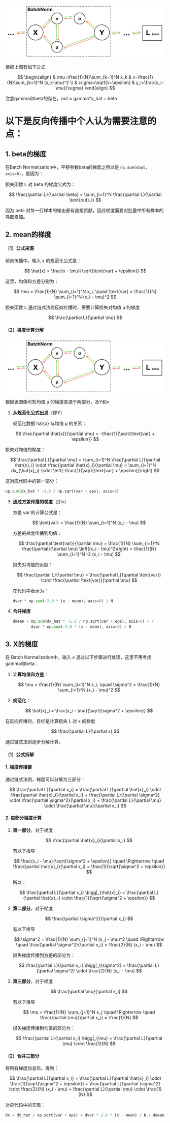 ![img](https://raw.githubusercontent.com/cs231n/cs231n.github.io/master/assets/a2/batchnorm_graph.png)

根据上图有如下公式

$$
\begin{align}
& \mu=\frac{1}{N}\sum_{k=1}^N x_k  &  v=\frac{1}{N}\sum_{k=1}^N (x_k-\mu)^2 \\
& \sigma=\sqrt{v+\epsilon}     &  y_i=\frac{x_i-\mu}{\sigma}
\end{align}
$$

注意gamma和beta的存在，out = gamma*x_hat + beta



# 以下是反向传播中个人认为需要注意的点：

## 1. beta的梯度

在Batch Normalization中，平移参数beta的梯度之所以是 `np.sum(dout, axis=0)`，是因为：

损失函数 L 对 beta 的梯度公式为：

$$
\frac{\partial L}{\partial \beta} = \sum_{i=1}^N \frac{\partial L}{\partial \text{out}_i}
$$

因为 beta 对每一行样本的输出都有直接贡献，因此梯度需要对批量中所有样本的导数累加。



## 2. mean的梯度

#### （1）公式来源

前向传播中，输入 x 的规范化公式是：

$$
\hat{x} = \frac{x - \mu}{\sqrt{\text{var} + \epsilon}}
$$

这里，均值和方差分别为：

$$
\mu = \frac{1}{N} \sum_{i=1}^N x_i, \quad \text{var} = \frac{1}{N} \sum_{i=1}^N (x_i - \mu)^2
$$

损失函数 L 通过链式法则反向传播时，需要计算损失对均值 μ 的梯度 

$$
\frac{\partial L}{\partial \mu}
$$

#### （2）梯度计算分解

![img](https://raw.githubusercontent.com/cs231n/cs231n.github.io/master/assets/a2/batchnorm_graph.png)

根据该图像可知均值 μ 的梯度来源于两部分，及Y和v

1. **从规范化公式出发**（即Y）

   规范化数据 hat{x} 与均值 μ 的关系：
   
$$
\frac{\partial \hat{x}}{\partial \mu} = -\frac{1}{\sqrt{\text{var} + \epsilon}}
$$
   
   损失对均值的梯度：
   
   $$
   \frac{\partial L}{\partial \mu} = \sum_{i=1}^N \frac{\partial L}{\partial \hat{x}_i} \cdot \frac{\partial \hat{x}_i}{\partial \mu} = \sum_{i=1}^N dx_{\hat{x}_i} \cdot \left(-\frac{1}{\sqrt{\text{var} + \epsilon}}\right)
   $$
   
   这对应代码中的第一部分：

   ```python
   np.sum(dx_hat * -1.0 / np.sqrt(var + eps), axis=0)
   ```

3. **通过方差传播的梯度**（即v）

   方差 var 的计算公式是：
   
   $$
   \text{var} = \frac{1}{N} \sum_{i=1}^N (x_i - \mu)
   $$
   
   方差的梯度传播到均值：
   
   $$
   \frac{\partial \text{var}}{\partial \mu} = \frac{1}{N} \sum_{i=1}^N \frac{\partial}{\partial \mu} \left((x_i - \mu)^2\right) = \frac{1}{N} \sum_{i=1}^N -2 (x_i - \mu)
   $$
   
   损失对均值的贡献：
   
   $$
   \frac{\partial L}{\partial \mu} = \frac{\partial L}{\partial \text{var}} \cdot \frac{\partial \text{var}}{\partial \mu}
   $$
   
   在代码中表示为：

   ```python
   dvar * np.sum(-2.0 * (x - mean), axis=0) / N
   ```

5. **合并梯度** 

   ```python
   dmean = np.sum(dx_hat * -1.0 / np.sqrt(var + eps), axis=0) + \
           dvar * np.sum(-2.0 * (x - mean), axis=0) / N
   ```



## 3. X的梯度

在 Batch Normalization中，输入 x 通过以下步骤进行处理，这里不用考虑gamma和beta：

1. **计算均值和方差**：
   
   $$
   \mu = \frac{1}{N} \sum_{i=1}^N x_i, \quad \sigma^2 = \frac{1}{N} \sum_{i=1}^N (x_i - \mu)^2
   $$
   

2. **规范化**：
   
   $$
   \hat{x}_i = \frac{x_i - \mu}{\sqrt{\sigma^2 + \epsilon}}
   $$
   

在反向传播时，目标是计算损失 L 对 x 的梯度 

$$
\frac{\partial L}{\partial x}
$$

通过链式法则逐步分解计算。

#### （1）公式拆解

#### 1. 梯度传播链

通过链式法则，梯度可以分解为三部分：

$$
\frac{\partial L}{\partial x_i} = \frac{\partial L}{\partial \hat{x}_i} \cdot \frac{\partial \hat{x}_i}{\partial x_i} + \frac{\partial L}{\partial \sigma^2} \cdot \frac{\partial \sigma^2}{\partial x_i} + \frac{\partial L}{\partial \mu} \cdot \frac{\partial \mu}{\partial x_i}
$$

#### 2. 每部分梯度计算

1. **第一部分**，对于梯度

   $$
   \frac{\partial \hat{x}_i}{\partial x_i}
   $$
   
   有以下推导
   
   $$
   \frac{x_i - \mu}{\sqrt{\sigma^2 + \epsilon}} \quad \Rightarrow \quad \frac{\partial \hat{x}_i}{\partial x_i} = \frac{1}{\sqrt{\sigma^2 + \epsilon}}
   $$
   
   所以：
   
   $$
   \frac{\partial L}{\partial x_i} \bigg|_{\hat{x}_i} = \frac{\partial L}{\partial \hat{x}_i} \cdot \frac{1}{\sqrt{\sigma^2 + \epsilon}}
   $$

3. **第二部分**，对于梯度

   $$
   \frac{\partial \sigma^2}{\partial x_i}
   $$
   
   有以下推导
   
   $$
   \sigma^2 = \frac{1}{N} \sum_{j=1}^N (x_j - \mu)^2 \quad \Rightarrow \quad \frac{\partial \sigma^2}{\partial x_i} = \frac{2}{N} (x_i - \mu)
   $$
   
   损失梯度传播到方差的部分为：
   
   $$
   \frac{\partial L}{\partial x_i} \bigg|_{\sigma^2} = \frac{\partial L}{\partial \sigma^2} \cdot \frac{2}{N} (x_i - \mu)
   $$

5. **第三部分**，对于梯度

   $$
   \frac{\partial \mu}{\partial x_i}
   $$
   
   有以下推导
   
   $$
   \mu = \frac{1}{N} \sum_{j=1}^N x_j \quad \Rightarrow \quad \frac{\partial \mu}{\partial x_i} = \frac{1}{N}
   $$
   
   损失梯度传播到均值的部分为：
   
   $$
   \frac{\partial L}{\partial x_i} \bigg|_{\mu} = \frac{\partial L}{\partial \mu} \cdot \frac{1}{N}
   $$

#### （2）合并三部分

将所有梯度加总后，得到：

$$
\frac{\partial L}{\partial x_i} = \frac{\partial L}{\partial \hat{x}_i} \cdot \frac{1}{\sqrt{\sigma^2 + \epsilon}} + \frac{\partial L}{\partial \sigma^2} \cdot \frac{2}{N} (x_i - \mu) + \frac{\partial L}{\partial \mu} \cdot \frac{1}{N}
$$

对应代码中的实现：

```python
dx = dx_hat / np.sqrt(var + eps) + dvar * 2.0 * (x - mean) / N + dmean / N
```
